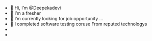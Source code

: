 - 👋 Hi, I’m @Deepekadevi
- 👀 I’m a fresher 
- 🌱 I’m currently looking for job opportunity ...
- 💞️ I completed software testing coruse From reputed technologys
- 
-

<!---
Deepekadevi/Deepekadevi is a ✨ special ✨ repository because its `README.md` (this file) appears on your GitHub profile.
You can click the Preview link to take a look at your changes.
--->
